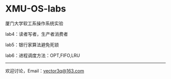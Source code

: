 # XMU-OS-labs
厦门大学软工系操作系统实验

lab4：读者写者，生产者消费者

lab5：银行家算法避免死锁

lab6：进程调度方法：OPT,FIFO,LRU

----------------------------------------------------

欢迎讨论，Email：vector3q@163.com
